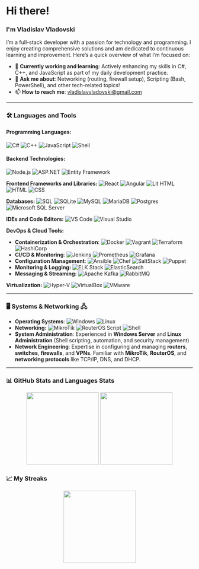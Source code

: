 # Hi there!
### I'm Vladislav Vladovski

I’m a full-stack developer with a passion for technology and programming. I enjoy creating comprehensive solutions and am dedicated to continuous learning and improvement. Here’s a quick overview of what I’m focused on:

- 🌱 **Currently working and learning**: Actively enhancing my skills in C#, C++, and JavaScript as part of my daily development practice.
- 💬 **Ask me about**: Networking (routing, firewall setup), Scripting (Bash, PowerShell), and other tech-related topics!
- 📫 **How to reach me**: [vladislavvladovski@gmail.com](mailto:vladislavvladovski@gmail.com)
---
### 🛠️ Languages and Tools

#### **Programming Languages:**
![C#](https://img.shields.io/badge/-C%23-239120?style=flat&logo=c-sharp&logoColor=white)
![C++](https://img.shields.io/badge/-C++-00599C?style=flat&logo=c%2B%2B&logoColor=white)
![JavaScript](https://img.shields.io/badge/-JavaScript-F7DF1E?style=flat&logo=javascript&logoColor=black)
![Shell](https://img.shields.io/badge/-Shell_Scripting-4EAA25?style=flat&logo=gnu-bash&logoColor=white)

#### **Backend Technologies:**
![Node.js](https://img.shields.io/badge/-Node.js-43853D?style=flat&logo=node.js&logoColor=white)
![ASP.NET](https://img.shields.io/badge/-ASP.NET-5C2D91?style=flat&logo=asp-dot-net&logoColor=white)
![Entity Framework](https://img.shields.io/badge/-Entity%20Framework-8C3E3E?style=flat&logo=dotnet&logoColor=white)

**Frontend Frameworks and Libraries:**
![React](https://img.shields.io/badge/-React-61DAFB?style=flat&logo=react&logoColor=black)
![Angular](https://img.shields.io/badge/-Angular-DD0031?style=flat&logo=angular&logoColor=white)
![Lit HTML](https://img.shields.io/badge/-Lit%20HTML-324FFF?style=flat&logo=lit-html&logoColor=white)
![HTML](https://img.shields.io/badge/-HTML-E34F26?style=flat&logo=html5&logoColor=white)
![CSS](https://img.shields.io/badge/-CSS-1572B6?style=flat&logo=css3&logoColor=white)

**Databases:**
![SQL](https://img.shields.io/badge/-SQL-4479A1?style=flat&logo=sql&logoColor=white)
![SQLite](https://img.shields.io/badge/-SQLite-003B57?style=flat&logo=sqlite&logoColor=white) 
![MySQL](https://img.shields.io/badge/-MySQL-4479A1?style=flat&logo=mysql&logoColor=white)
![MariaDB](https://img.shields.io/badge/-MariaDB-003545?style=flat&logo=mariadb&logoColor=white)
![Postgres](https://img.shields.io/badge/-Postgres-4169E1?style=flat&logo=postgresql&logoColor=white)
![Microsoft SQL Server](https://img.shields.io/badge/-Microsoft%20SQL%20Server-CC2927?style=flat&logo=microsoft-sql-server&logoColor=white)

**IDEs and Code Editors:** 
![VS Code](https://img.shields.io/badge/-VS%20Code-007ACC?style=flat&logo=visual-studio-code&logoColor=white)
![Visual Studio](https://img.shields.io/badge/-Visual%20Studio-5C2D91?style=flat&logo=visual-studio&logoColor=white)

**DevOps & Cloud Tools:**
- **Containerization & Orchestration**:
  ![Docker](https://img.shields.io/badge/-Docker-2496ED?style=flat&logo=docker&logoColor=white)
  ![Vagrant](https://img.shields.io/badge/-Vagrant-1868F2?style=flat&logo=vagrant&logoColor=white)
  ![Terraform](https://img.shields.io/badge/-Terraform-623CE4?style=flat&logo=terraform&logoColor=white)
  ![HashiCorp](https://img.shields.io/badge/-HashiCorp-7B42BC?style=flat&logo=hashicorp&logoColor=white)
- **CI/CD & Monitoring**:
  ![Jenkins](https://img.shields.io/badge/-Jenkins-D24939?style=flat&logo=jenkins&logoColor=white)
  ![Prometheus](https://img.shields.io/badge/-Prometheus-E6522C?style=flat&logo=prometheus&logoColor=white)
  ![Grafana](https://img.shields.io/badge/-Grafana-F46800?style=flat&logo=grafana&logoColor=white)
- **Configuration Management**:
  ![Ansible](https://img.shields.io/badge/-Ansible-EE0000?style=flat&logo=ansible&logoColor=white)
  ![Chef](https://img.shields.io/badge/-Chef-F09820?style=flat&logo=chef&logoColor=white)
  ![SaltStack](https://img.shields.io/badge/-SaltStack-00DDFF?style=flat&logo=saltstack&logoColor=white)
  ![Puppet](https://img.shields.io/badge/-Puppet-FFAE1A?style=flat&logo=puppet&logoColor=white)
- **Monitoring & Logging:**
  ![ELK Stack](https://img.shields.io/badge/-ELK%20Stack-005571?style=flat&logo=elastic-stack&logoColor=white)
  ![ElasticSearch](https://img.shields.io/badge/-ElasticSearch-005571?style=flat&logo=elasticsearch&logoColor=white)
- **Messaging & Streaming:**
  ![Apache Kafka](https://img.shields.io/badge/-Apache%20Kafka-231F20?style=flat&logo=apache-kafka&logoColor=white)
  ![RabbitMQ](https://img.shields.io/badge/-RabbitMQ-FF6600?style=flat&logo=rabbitmq&logoColor=white)

**Virtualization:**
![Hyper-V](https://img.shields.io/badge/-Hyper--V-0078D7?style=flat&logo=windows&logoColor=white)
![VirtualBox](https://img.shields.io/badge/-VirtualBox-183A61?style=flat&logo=virtualbox&logoColor=white)
![VMware](https://img.shields.io/badge/-VMware-607078?style=flat&logo=vmware&logoColor=white)

---

### 🖥️ Systems & Networking 🖧
- **Operating Systems**:
  ![Windows](https://img.shields.io/badge/-Windows-0078D6?style=flat&logo=windows&logoColor=white)
  ![Linux](https://img.shields.io/badge/-Linux-FCC624?style=flat&logo=linux&logoColor=black)
- **Networking:**
 ![MikroTik](https://img.shields.io/badge/-MikroTik-FF6600?style=flat&logo=mikrotik&logoColor=white)
 ![RouterOS Script](https://img.shields.io/badge/-RouterOS%20Script-0058A6?style=flat)
 ![Shell](https://img.shields.io/badge/-Shell_Scripting-4EAA25?style=flat&logo=gnu-bash&logoColor=white)
- **System Administration**: Experienced in **Windows Server** and **Linux Administration** (Shell scripting, automation, and security management)
- **Network Engineering**: Expertise in configuring and managing **routers**, **switches**, **firewalls**, and **VPNs**. Familiar with **MikroTik**, **RouterOS**, and **networking protocols** like TCP/IP, DNS, and DHCP.

---

### 📊 GitHub Stats and Languages Stats
<p align="center">
  <img height="195px" src="https://github-readme-stats.vercel.app/api?username=kan31da&show_icons=true&theme=tokyonight" />
  <img height="195px" src="https://github-readme-stats.vercel.app/api/top-langs/?username=kan31da&layout=compact&theme=tokyonight&size_weight=0.5&count_weight=0.5" />
</p>

### 📈 My Streaks
<p align="center">
  <img height="195px" src="https://github-readme-streak-stats.herokuapp.com/?user=kan31da&theme=tokyonight" />
</p>
